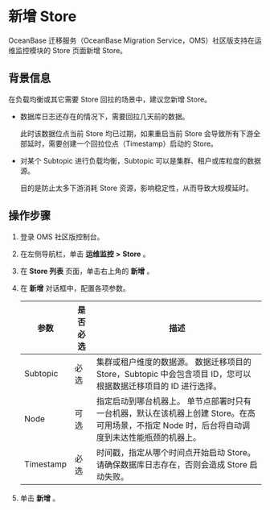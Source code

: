 新增 Store 
=============================

OceanBase 迁移服务（OceanBase Migration Service，OMS）社区版支持在运维监控模块的 Store 页面新增 Store。

背景信息 
-------------------------

在负载均衡或其它需要 Store 回拉的场景中，建议您新增 Store。

* 数据库日志还存在的情况下，需要回拉几天前的数据。

  此时该数据位点当前 Store 均已过期，如果重启当前 Store 会导致所有下游全部延时，需要创建一个回拉位点（Timestamp）启动的 Store。
  

* 对某个 Subtopic 进行负载均衡，Subtopic 可以是集群、租户或库粒度的数据源。

  目的是防止太多下游消耗 Store 资源，影响稳定性，从而导致大规模延时。
  




操作步骤 
-------------------------

1. 登录 OMS 社区版控制台。

   

2. 在左侧导航栏，单击 **运维监控** **\>** **Store** 。

   

3. 在 **Store 列表** 页面，单击右上角的 **新增** 。

   

4. 在 **新增** 对话框中，配置各项参数。

   

   |    参数     | 是否必选 |                                               描述                                               |
   |-----------|------|------------------------------------------------------------------------------------------------|
   | Subtopic  | 必选   | 集群或租户维度的数据源。 数据迁移项目的 Store，Subtopic 中会包含项目 ID，您可以根据数据迁移项目的 ID 进行选择。            |
   | Node      | 可选   | 指定启动到哪台机器上。 单节点部署时只有一台机器，默认在该机器上创建 Store。在高可用场景，不指定 Node 时，后台将自动调度到未达性能瓶颈的机器上。 |
   | Timestamp | 必选   | 时间戳，指定从哪个时间点开始启动 Store。 请确保数据库日志存在，否则会造成 Store 启动失败。                           |

   

5. 单击 **新增** 。

   



